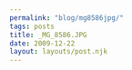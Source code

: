 ```yaml
---
permalink: "blog/mg8586jpg/"
tags: posts
title: _MG_8586.JPG
date: 2009-12-22
layout: layouts/post.njk
---
```


